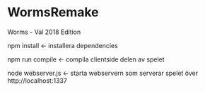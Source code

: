# WormsRemake
Worms - Val 2018 Edition

npm install <- installera dependencies

npm run compile <- compila clientside delen av spelet

node webserver.js <- starta webservern som serverar spelet över http://localhost:1337
